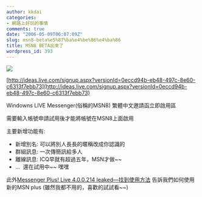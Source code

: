 ```yaml
---
author: kkdai
categories:
- 網路上好玩的事情
comments: true
date: "2006-05-09T06:07:09Z"
slug: msn8-beta%e5%87%ba%e4%be%86%e4%ba%86
title: MSN8 BETA出來了
wordpress_id: 393
---
```


![](http://ideas.live.com/images/title.jpg)

[http://ideas.live.com/signup.aspx?versionId=0eccd94b-eb48-497c-8e60-c6313f7ebb73](http://ideas.live.com/signup.aspx?versionId=0eccd94b-eb48-497c-8e60-c6313f7ebb73)

Windowns LIVE Messenger(俗稱的MSN8) 繁體中文邀請函立即啟用區

需要輸入帳號申請試用後才能將帳號在MSN8上面啟用

主要新增功能有:

  * 新增別名: 可以將別人長長的暱稱改成你認識的
  * 群組訊息: 一次傳簡訊給多人
  * 離線訊息: ICQ早就有超過五年，MSN才做~~
  * ...  還在試用中~~ 嘿嘿

此外[Messenger Plus! Live 4.0.0.214 leaked—找到使用方法](http://spaces.msn.com/michsun/blog/cns!DB3E67A17268A540!5415.entry) 告訴我們如何使用新的MSN plus (雖然我都不用的，喜歡的試試看~~)
